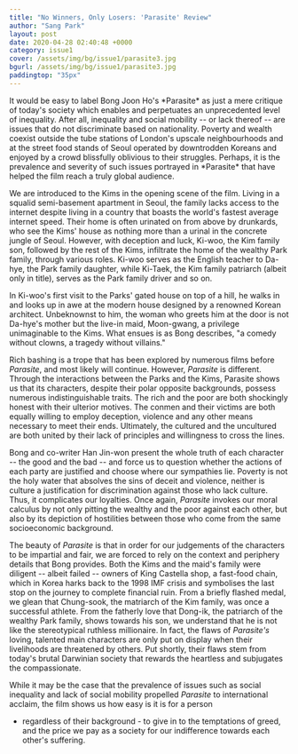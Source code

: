 ```yaml
---
title: "No Winners, Only Losers: 'Parasite' Review"
author: "Sang Park"
layout: post
date: 2020-04-28 02:40:48 +0000
category: issue1
cover: /assets/img/bg/issue1/parasite3.jpg
bgurl: /assets/img/bg/issue1/parasite3.jpg
paddingtop: "35px"
---
```


<p id="first-paragraph">It would be easy to label Bong Joon Ho's *Parasite* as just a mere
critique of today's society which enables and perpetuates an
unprecedented level of inequality. After all, inequality and social
mobility -- or lack thereof -- are issues that do not discriminate based
on nationality. Poverty and wealth coexist outside the tube stations of
London's upscale neighbourhoods and at the street food stands of Seoul
operated by downtrodden Koreans and enjoyed by a crowd blissfully
oblivious to their struggles. Perhaps, it is the prevalence and severity
of such issues portrayed in *Parasite* that have helped the film reach a
truly global audience.</p>

We are introduced to the Kims in the opening scene of the film. Living
in a squalid semi-basement apartment in Seoul, the family lacks access
to the internet despite living in a country that boasts the world's
fastest average internet speed. Their home is often urinated on from
above by drunkards, who see the Kims' house as nothing more than a
urinal in the concrete jungle of Seoul. However, with deception and
luck, Ki-woo, the Kim family son, followed by the rest of the Kims,
infiltrate the home of the wealthy Park family, through various roles.
Ki-woo serves as the English teacher to Da-hye, the Park family
daughter, while Ki-Taek, the Kim family patriarch (albeit only in
title), serves as the Park family driver and so on.

In Ki-woo's first visit to the Parks' gated house on top of a hill, he
walks in and looks up in awe at the modern house designed by a renowned
Korean architect. Unbeknownst to him, the woman who greets him at the
door is not Da-hye's mother but the live-in maid, Moon-gwang, a
privilege unimaginable to the Kims. What ensues is as Bong describes, "a
comedy without clowns, a tragedy without villains."

Rich bashing is a trope that has been explored by numerous films before
*Parasite*, and most likely will continue. However, *Parasite* is
different. Through the interactions between the Parks and the Kims,
Parasite shows us that its characters, despite their polar opposite
backgrounds, possess numerous indistinguishable traits. The rich and the
poor are both shockingly honest with their ulterior motives. The conmen
and their victims are both equally willing to employ deception, violence
and any other means necessary to meet their ends. Ultimately, the
cultured and the uncultured are both united by their lack of principles
and willingness to cross the lines.

Bong and co-writer Han Jin-won present the whole truth of each character
-- the good and the bad -- and force us to question whether the actions
of each party are justified and choose where our sympathies lie. Poverty
is not the holy water that absolves the sins of deceit and violence,
neither is culture a justification for discrimination against those who
lack culture. Thus, it complicates our loyalties. Once again, *Parasite*
invokes our moral calculus by not only pitting the wealthy and the poor
against each other, but also by its depiction of hostilities between
those who come from the same socioeconomic background.

The beauty of *Parasite* is that in order for our judgements of the
characters to be impartial and fair, we are forced to rely on the
context and periphery details that Bong provides. Both the Kims and the
maid's family were diligent -- albeit failed -- owners of King Castella
shop, a fast-food chain, which in Korea harks back to the 1998 IMF
crisis and symbolises the last stop on the journey to complete financial
ruin. From a briefly flashed medal, we glean that Chung-sook, the
matriarch of the Kim family, was once a successful athlete. From the
fatherly love that Dong-ik, the patriarch of the wealthy Park family,
shows towards his son, we understand that he is not like the
stereotypical ruthless millionaire. In fact, the flaws of *Parasite's*
loving, talented main characters are only put on display when their
livelihoods are threatened by others. Put shortly, their flaws stem from
today's brutal Darwinian society that rewards the heartless and
subjugates the compassionate.

While it may be the case that the prevalence of issues such as social
inequality and lack of social mobility propelled *Parasite* to
international acclaim, the film shows us how easy is it is for a person
- regardless of their background - to give in to the temptations of
greed, and the price we pay as a society for our indifference towards
each other's suffering.
